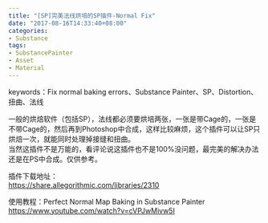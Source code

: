 ```yaml
---
title: "[SP]完美法线烘培的SP插件-Normal Fix"
date: "2017-08-16T14:33:40+08:00"
categories:
- Substance
tags:
- SubstancePainter
- Asset
- Material
---
```


keywords：Fix normal baking errors、Substance Painter、SP、Distortion、扭曲、法线

一般的烘焙软件（包括SP），法线都必须要烘培两张，一张是带Cage的，一张是不带Cage的，然后再到Photoshop中合成，这样比较麻烦，这个插件可以让SP只烘焙一次，就能同时处理掉接缝和扭曲。  
当然这插件不是万能的，看评论说这插件也不是100%没问题，最完美的解决办法还是在PS中合成。仅供参考。

插件下载地址：  
https://share.allegorithmic.com/libraries/2310

使用教程：Perfect Normal Map Baking in Substance Painter   
https://www.youtube.com/watch?v=cVPJwMivw5I
